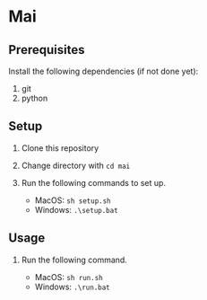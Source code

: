 # Mai

## Prerequisites

Install the following dependencies (if not done yet):

1. git
2. python

## Setup

1. Clone this repository

2. Change directory with `cd mai`

3. Run the following commands to set up.

   - MacOS: `sh setup.sh`
   - Windows: `.\setup.bat`

## Usage

1. Run the following command.

   - MacOS: `sh run.sh`
   - Windows: `.\run.bat`
